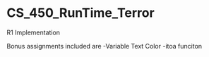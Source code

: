 # CS_450_RunTime_Terror
R1 Implementation

Bonus assignments included are
-Variable Text Color 
-itoa funciton
